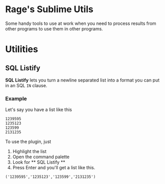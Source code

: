 # Rage's Sublime Utils
Some handy tools to use at work when you need to process results from other programs to use them in other programs.

# Utilities

## SQL Listify
**SQL Listify** lets you turn a newline separated list into a format you can put in an SQL `IN` clause.

### Example
Let's say you have a list like this

```
1239595
1235123
123599
2131235
```

To use the plugin, just

1. Highlight the list
2. Open the command palette
3. Look for ** SQL Listify **
4. Press Enter and you'll get a list like this.

`('1239595','1235123','123599','2131235')`
